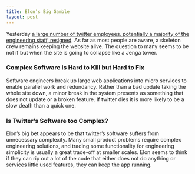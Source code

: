 ```yaml
---
title: Elon’s Big Gamble
layout: post
---
```

Yesterday [a large number of twitter employees, potentially a majority of the engineering staff, resigned](https://www.theverge.com/2022/11/17/23465274/hundreds-of-twitter-employees-resign-from-elon-musk-hardcore-deadline). As far as most people are aware, a skeleton crew remains keeping the website alive. The question to many seems to be not if but when the site is going to collapse like a Jenga tower.

### Complex Software is Hard to Kill but Hard to Fix
Software engineers break up large web applications into micro services to enable parallel work and redundancy. Rather than a bad update taking the whole site down, a minor break in the system presents as something that does not update or a broken feature. If twitter dies it is more likely to be a slow death than a quick one.

### Is Twitter’s Software too Complex?
Elon’s big bet appears to be that twitter’s software suffers from unnecessary complexity. Many small product problems require complex engineering solutions, and trading some functionality for engineering simplicity is usually a great trade-off at smaller scales. Elon seems to think if they can rip out a lot of the code that either does not do anything or services little used features, they can keep the app running.